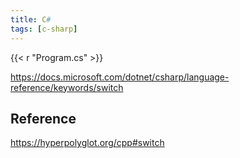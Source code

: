 ```yaml
---
title: C#
tags: [c-sharp]
---
```


{{< r "Program.cs" >}}

<https://docs.microsoft.com/dotnet/csharp/language-reference/keywords/switch>

## Reference

<https://hyperpolyglot.org/cpp#switch>
